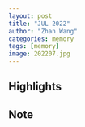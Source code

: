 ```yaml
---
layout: post
title: "JUL 2022"
author: "Zhan Wang"
categories: memory
tags: [memory]
image: 202207.jpg
---
```


## Highlights


## Note
